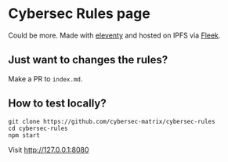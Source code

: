 # Cybersec Rules page

Could be more. Made with [eleventy](https://www.11ty.dev/) and hosted on IPFS via [Fleek](https://fleek.co/).

## Just want to changes the rules?

Make a PR to `index.md`.

## How to test locally?
```
git clone https://github.com/cybersec-matrix/cybersec-rules
cd cybersec-rules
npm start
```
Visit http://127.0.0.1:8080
